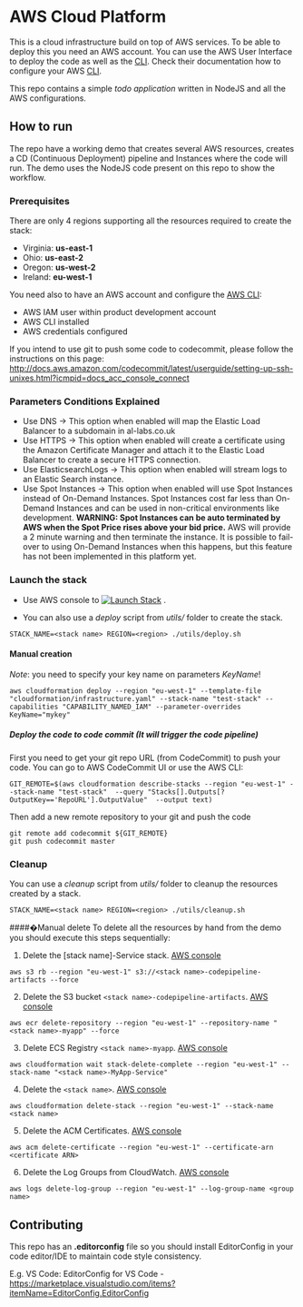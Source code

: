 # AWS Cloud Platform

This is a cloud infrastructure build on top of AWS services. To be able to deploy this you need an AWS account.
You can use the AWS User Interface to deploy the code as well as the [CLI](https://aws.amazon.com/cli/).
Check their documentation how to configure your AWS [CLI](https://aws.amazon.com/cli/).

This repo contains a simple _todo application_ written in NodeJS and all the AWS configurations.

## How to run

The repo have a working demo that  creates several AWS resources, creates a CD (Continuous Deployment) pipeline and
Instances where the code will run. The demo uses the NodeJS code present on this repo to show the workflow.

### Prerequisites

There are only 4 regions supporting all the resources required to create the stack:

 * Virginia: **us-east-1**
 * Ohio: **us-east-2**
 * Oregon: **us-west-2**
 * Ireland: **eu-west-1**

You need also to have an AWS account and configure the [AWS CLI](https://aws.amazon.com/cli/):

 * AWS IAM user within product development account
 * AWS CLI installed
 * AWS credentials configured
 
If you intend to use git to push some code to codecommit, please follow the instructions on this page:
http://docs.aws.amazon.com/codecommit/latest/userguide/setting-up-ssh-unixes.html?icmpid=docs_acc_console_connect

### Parameters Conditions Explained
 
 * Use DNS -> This option when enabled will map the Elastic Load Balancer to a subdomain in al-labs.co.uk
 * Use HTTPS -> This option when enabled will create a certificate using the Amazon Certificate Manager and attach it to the Elastic Load Balancer to create a secure HTTPS connection.
 * Use ElasticsearchLogs -> This option when enabled will stream logs to an Elastic Search instance.
 * Use Spot Instances -> This option when enabled will use Spot Instances instead of On-Demand Instances.
   Spot Instances cost far less than On-Demand Instances and can be used in non-critical environments like development.
   **WARNING: Spot Instances can be auto terminated by AWS when the Spot Price rises above your bid price.**
   AWS will provide a 2 minute warning and then terminate the instance. 
   It is possible to fail-over to using On-Demand Instances when this happens, but this feature has not been implemented in this platform yet.

### Launch the stack

 * Use AWS console to
[![Launch Stack](https://s3.amazonaws.com/cloudformation-examples/cloudformation-launch-stack.png)](https://console.aws.amazon.com/cloudformation/home#/stacks/new?region=eu-west-1&stackName=al-example&templateURL=https://s3.amazonaws.com/al-cf-templates-us-east-1/templates/infrastructure.yaml)
.

 * You can also use a *deploy* script from *utils/* folder to create the stack.

```
STACK_NAME=<stack name> REGION=<region> ./utils/deploy.sh
```

#### Manual creation

*Note*: you need to specify your key name on parameters _KeyName_!

```
aws cloudformation deploy --region "eu-west-1" --template-file "cloudformation/infrastructure.yaml" --stack-name "test-stack" --capabilities "CAPABILITY_NAMED_IAM" --parameter-overrides KeyName="mykey"
```

##### Deploy the code to code commit (It will trigger the code pipeline)

First you need to get your git repo URL (from CodeCommit) to push your code. You can go to AWS CodeCommit UI or use the AWS CLI:

```
GIT_REMOTE=$(aws cloudformation describe-stacks --region "eu-west-1" --stack-name "test-stack"  --query "Stacks[].Outputs[?OutputKey=='RepoURL'].OutputValue"  --output text)
```

Then add a new remote repository to your git and push the code

```
git remote add codecommit ${GIT_REMOTE}
git push codecommit master
```

### Cleanup

You can use a *cleanup* script from *utils/* folder to cleanup the resources created by a stack.

```
STACK_NAME=<stack name> REGION=<region> ./utils/cleanup.sh
```

####�Manual delete
To delete all the resources by hand from the demo you should execute this steps sequentially:

 1. Delete the [stack name]-Service stack. [AWS console](https://eu-west-1.console.aws.amazon.com/cloudformation/home?region=eu-west-1)
```
aws s3 rb --region "eu-west-1" s3://<stack name>-codepipeline-artifacts --force
```
 2. Delete the S3 bucket `<stack name>-codepipeline-artifacts`. [AWS console](https://console.aws.amazon.com/s3/home?region=eu-west-1)
```
aws ecr delete-repository --region "eu-west-1" --repository-name "<stack name>-myapp" --force
```
 3. Delete ECS Registry `<stack name>-myapp`. [AWS console](https://eu-west-1.console.aws.amazon.com/ecs/home?region=eu-west-1#/repositories)
```
aws cloudformation wait stack-delete-complete --region "eu-west-1" --stack-name "<stack name>-MyApp-Service"
```
 4. Delete the `<stack name>`. [AWS console](https://eu-west-1.console.aws.amazon.com/cloudformation/home?region=eu-west-1)
```
aws cloudformation delete-stack --region "eu-west-1" --stack-name <stack name>
```
 5. Delete the ACM Certificates. [AWS console](https://eu-west-1.console.aws.amazon.com/acm/home?region=eu-west-1)
```
aws acm delete-certificate --region "eu-west-1" --certificate-arn <certificate ARN>
```
 6. Delete the Log Groups from CloudWatch. [AWS console](https://eu-west-1.console.aws.amazon.com/cloudwatch/home?region=eu-west-1#logs:)
```
aws logs delete-log-group --region "eu-west-1" --log-group-name <group name>
```

## Contributing

This repo has an **.editorconfig** file so you should install EditorConfig in your code editor/IDE to maintain code style consistency. 

E.g. VS Code: EditorConfig for VS Code - https://marketplace.visualstudio.com/items?itemName=EditorConfig.EditorConfig
